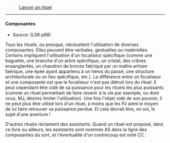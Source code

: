 ﻿---
!Generic
Id: l5r_rituals_hd.md#composantes
ParentLink: l5r_rituals_hd.md#lancer-un-rituel
Name: Composantes
ParentName: Lancer un rituel
NameLevel: 4
Source: (L5R p68)
---
> [Lancer un rituel](hd_l5r_rituals.md)

---

#### Composantes

- Source: (L5R p68)

Tous les rituels, ou presque, nécessitent l'utilisation de diverses composantes. Elles peuvent être verbales, gestuelles ou matérielles. Certains impliquent l'utilisation d'un focaliseur spécifique (comme une baguette, une branche d'un arbre spécifique, un cristal, des crânes ensanglantés, un chaudron de bronze fabriqué par un maître artisan faërique, une épée ayant appartenu à un héros du passé, une structure architecturale ou un lieu spécifique, etc.). La différence entre un focaliseur et une composante est que le focaliseur n'est pas détruit lors du rituel. Il peut cependant être vidé de sa puissance pour les rituels les plus puissants (comme un rituel permettant de faire revenir à la vie par exemple, ou dont vous, MJ, désirez limiter l'utilisation). Une fois l'objet vidé de son pouvoir, il ne peut plus être utilisé lors d'un rituel, à moins que les PJ aient le moyen de lui faire retrouver sa puissance perdue. Et cela devrait être, en soi, le sujet d'une aventure !

D'autres rituels réclament des assistants. Quand un rituel est proposé, dans ce livre ou ailleurs, les assistants sont nommés AS dans la ligne des composantes du sort, et l'éventualité d'un contrecoup est noté CC.

